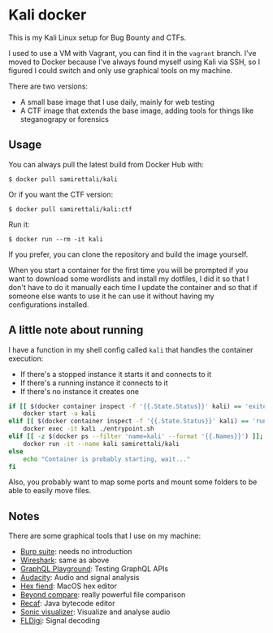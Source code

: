 # Kali docker
This is my Kali Linux setup for Bug Bounty and CTFs.

I used to use a VM with Vagrant, you can find it in the `vagrant` branch. I've moved to Docker because I've always found myself using Kali via SSH, so I figured I could switch and only use graphical tools on my machine.

There are two versions:
* A small base image that I use daily, mainly for web testing
* A CTF image that extends the base image, adding tools for things like steganograpy or forensics

## Usage
You can always pull the latest build from Docker Hub with:
```
$ docker pull samirettali/kali
```

Or if you want the CTF version:
```
$ docker pull samirettali/kali:ctf
```

Run it:
```
$ docker run --rm -it kali
```

If you prefer, you can clone the repository and build the image yourself.

When you start a container for the first time you will be prompted if you want to download some wordlists and install my dotfiles, I did it so that I don't have to do it manually each time I update the container and so that if someone else wants to use it he can use it without having my configurations installed.

## A little note about running
I have a function in my shell config called `kali` that handles the container execution:

* If there's a stopped instance it starts it and connects to it
* If there's a running instance it connects to it
* If there's no instance it creates one

```bash
if [[ $(docker container inspect -f '{{.State.Status}}' kali) == 'exited' ]]; then
    docker start -a kali
elif [[ $(docker container inspect -f '{{.State.Status}}' kali) == 'running' ]]; then
    docker exec -it kali ./entrypoint.sh
elif [[ -z $(docker ps --filter 'name=kali' --format '{{.Names}}') ]]; then
    docker run -it --name kali samirettali/kali
else
    echo "Container is probably starting, wait..."
fi
```

Also, you probably want to map some ports and mount some folders to be able to easily move files.

## Notes

There are some graphical tools that I use on my machine:

* [Burp suite](https://portswigger.net/burp): needs no introduction
* [Wireshark](https://www.wireshark.org/): same as above
* [GraphQL Playground](https://github.com/graphql/graphql-playground): Testing
    GraphQL APIs
* [Audacity](https://www.audacityteam.org/): Audio and signal analysis
* [Hex fiend](https://ridiculousfish.com/hexfiend/): MacOS hex editor
* [Beyond compare](https://www.scootersoftware.com/): really powerful file
  comparison
* [Recaf](https://github.com/Col-E/Recaf): Java bytecode editor
* [Sonic visualizer](https://www.sonicvisualiser.org/): Visualize and analyse
    audio
* [FLDigi](http://www.w1hkj.com/): Signal decoding

<!-- ## Online tool -->

<!-- ### Cryptography -->
<!-- * [Boxentrix](https://www.boxentriq.com/code-breaking) -->
<!-- * [Cipher tools](http://rumkin.com/tools/cipher) -->
<!-- * [Cryptii](https://cryptii.com) -->
<!-- * [Integer factorization](jjalpertron.com.ar/ECM.HTM) -->
<!-- * [dcode.fr](https://www.dcode.fr/tools-list) -->
<!-- * [factordb.com](http://factordb.com) -->

<!-- ### Execute code -->
<!-- * [tio.run](https://tio.run) -->
<!-- * [.NETFiddle](https://dotnetfiddle.net) -->

<!-- ### Cracking -->
<!-- * [Quipquip](https://quipqiup.com) -->
<!-- * [guballa](https://www.guballa.de/substitution-solver) -->

<!-- ### CTF related -->
<!-- * [CTF Search](https://ctf.courgettes.club) -->
<!-- * [IPPSEC](https://ippsec.rocks) -->

<!-- ### Misc -->
<!-- * [ShellStorm](http://shell-storm.org/shellcode) -->
<!-- * [Diffchecker](https://www.diffchecker.com/) -->
<!-- * [OCR](https://www.onlineocr.net/it/) -->
<!-- * [Related words](https://relatedwords.org/) -->

<!-- ### Resources: -->
<!-- * [GTFOBins](https://gtfobins.github.io/) -->
<!-- * [LOLBAS](https://lolbas-project.github.io/) -->
<!-- * [Identify a cipher](http://practicalcryptography.com/cryptanalysis/text-characterisation/identifying-unknown-ciphers/) -->
<!-- * [List of magic numbers](https://en.wikipedia.org/wiki/List_of_file_signatures) -->
<!-- * [Reverse shells cheatsheet](http://pentestmonkey.net/cheat-sheet/shells/reverse-shell-cheat-sheet) -->
<!-- * [System calls](http://shell-storm.org/shellcode/files/syscalls.html) -->

<!-- ### Steganography: -->
<!-- * [Unicode steganography ](https://www.irongeek.com/i.php?page=security/unicode-steganography-homoglyph-encoder) -->
<!-- * [Unicode zero-width steganography](https://330k.github.io/misc_tools/unicode_steganography.html) -->
<!-- * [Translate audio to raw image](https://rawpixels.net/) -->

<!-- ## Windows tools -->
<!-- These are the tools that I use on my Windows 10 VM (it's separate from this -->
<!-- project, it's just for having a reference) -->

<!-- ### Misc -->
<!-- * [7zip](https://www.7-zip.org/) -->
<!-- * [Chrome](https://www.google.com/intl/chrome/) -->
<!-- * [Cygwin](https://www.cygwin.com/) -->
<!-- * [Firefox](https://www.mozilla.org/firefox) -->
<!-- * [HxD](https://mh-nexus.de/en/hxd/) -->
<!-- * [OpenVPN](https://openvpn.net/) -->
<!-- * [VS Code](https://code.visualstudio.com/) -->
<!-- * [Visual Studio](https://visualstudio.microsoft.com/i) -->
<!-- * [hashcalc](https://www.slavasoft.com/hashcalc/) -->
<!-- * [putty](https://www.chiark.greenend.org.uk/~sgtatham/putty/latest.html) -->
<!-- * [Malzilla](http://malzilla.sourceforge.net/) -->
<!-- * [NBTExplorer](https://github.com/jaquadro/NBTExplorer) -->

<!-- ### Forensics -->
<!-- * [Regshot](https://sourceforge.net/projects/regshot/) -->

<!-- ### Process analysis -->
<!-- * [Procdump](https://docs.microsoft.com/en-us/sysinternals/downloads/procdump) -->
<!-- * [Process Monitor](https://docs.microsoft.com/en-us/sysinternals/downloads/procmon) -->
<!-- * [Process hacker](https://processhacker.sourceforge.io/) -->
<!-- * [nodeJS](https://nodejs.org/) -->
<!-- * [API monitor](https://www.rohitab.com/apimonitor) -->

<!-- ### Network -->
<!-- * [Burp suite](https://portswigger.net/burp) -->
<!-- * [Fiddler](https://www.telerik.com/fiddler) -->
<!-- * [Network monitor](https://www.microsoft.com/en-us/download/details.aspx?id=4865) -->
<!-- * [Wireshark](https://www.wireshark.org/) -->
<!-- * [DNS query sniffer](https://www.nirsoft.net/utils/dns_query_sniffer.html) -->
<!-- * [TCP log viewer](https://www.nirsoft.net/utils/tcp_log_view.html) -->

<!-- ### Reversing -->
<!-- * [Ghidra](https://ghidra-sre.org/) -->
<!-- * [IDA](https://www.hex-rays.com/products/ida/support/download_freeware.shtml) -->
<!-- * [PE-Bear](https://hshrzd.wordpress.com/pe-bear/) -->
<!-- * [PPEE (Professional PE explorer)](https://www.mzrst.com/) -->
<!-- * [dnSpy](https://github.com/0xd4d/dnSpy) -->
<!-- * [scdbg](http://sandsprite.com/blogs/index.php?uid=7&pid=152) -->
<!-- * [x64dbg](https://x64dbg.com/) -->
<!-- * [CMD watcher](https://www.kahusecurity.com/tools.html) -->
<!-- * [Dependency walker](http://www.dependencywalker.com/) -->
<!-- * [PEStudio](https://www.winitor.com/get.html) -->
<!-- * [Resource hacker](http://www.angusj.com/resourcehacker/) -->
<!-- * [BinText](https://www.aldeid.com/wiki/BinText) -->
<!-- * [SSView](https://www.mitec.cz/ssv.html) -->
<!-- * [CFF Explorer](https://ntcore.com/?page_id=388) -->
